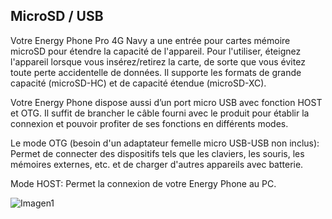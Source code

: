 ## MicroSD / USB

Votre Energy Phone Pro 4G Navy a une entrée pour cartes mémoire microSD pour étendre la capacité de l'appareil. Pour l'utiliser, éteignez l'appareil lorsque vous insérez/retirez la carte, de sorte que vous évitez toute perte accidentelle de données. Il supporte les formats de grande capacité (microSD-HC) et de capacité étendue (microSD-XC).

Votre Energy Phone dispose aussi d’un port micro USB avec fonction HOST et OTG. Il suffit de brancher le câble fourni avec le produit pour établir la connexion et pouvoir profiter de ses fonctions en différents modes.

Le mode OTG (besoin d'un adaptateur femelle micro USB-USB non inclus): Permet de connecter des dispositifs tels que les claviers, les souris, les mémoires externes, etc. et de charger d'autres appareils avec batterie.

Mode HOST: Permet la connexion de votre Energy Phone au PC.

![Imagen1](http://static.energysistem.com/images/manuals/42674/56e9971440d39.jpg)
